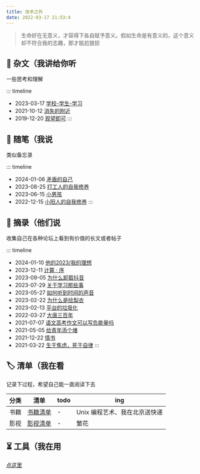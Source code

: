 ```yaml
---
title: 技术之外
date: 2022-03-17 21:53:4
---
```


> 生命好在无意义，才容得下各自赋予意义。假如生命是有意义的，这个意义却不符合我的志趣，那才尴尬狼狈

## 📜 杂文（我讲给你听

一些思考和理解

::: timeline
- 2023-03-17 [学校-学生-学习](resources/essays/学校-学生-学习)
- 2021-10-12 [消失的附近](resources/essays/消失的附近)
- 2019-12-20 [观望即可](resources/essays/观望即可)
  :::

## 📃 随笔（我说

类似备忘录

::: timeline
- 2024-01-06 [矛盾的自己](resources/notes/矛盾的自己)
- 2023-08-25 [打工人的自我修养](resources/notes/打工人的自我修养)
- 2023-06-15 [小男孩](resources/notes/theboy)
- 2022-12-15 [小阳人的自我修养](resources/notes/小阳人的自我修养)
  :::

## 📄 摘录（他们说

收集自己在各种论坛上看到有价值的长文或者帖子

::: timeline
- 2024-01-10 [他的2023/我的理想](resources/extract/他的2023-我的理想)
- 2023-12-11 [计算 · 序](resources/extract/计算-序)
- 2023-09-05 [为什么卸载抖音](resources/extract/为什么卸载抖音)
- 2023-07-29 [关于学习那些事](resources/extract/关于学习那些事)
- 2023-05-27 [如何听到时间的声音](resources/extract/如何听到时间的声音)
- 2023-02-22 [为什么是绘梨衣](resources/extract/为什么是绘梨衣)
- 2023-02-13 [平台的垃圾化](resources/extract/平台的垃圾化)
- 2022-03-27 [大唐三百年](resources/extract/大唐三百年)
- 2021-07-07 [语文高考作文可以写负能量吗](resources/extract/语文高考作文可以写负能量作文吗)
- 2021-05-05 [给青年添个堵](resources/extract/给青年添个堵)
- 2021-12-22 [情书](resources/extract/情书)
- 2021-03-22 [生于焦虑，死于自律](resources/extract/生于焦虑-死于自律)
  :::

## 🏷️ 清单（我在看

记录下过程，希望自己能一直阅读下去

| 分类 | 清单                                | todo | ing           |
| ---- | ----------------------------------- | ---- | ------------- |
| 书籍 | [书籍清单](resources/list/书籍清单) | -    | Unix 编程艺术、我在北京送快递 |
| 影视 | [影视清单](resources/list/影视清单) | -    | 繁花            |

## ⏳ 工具（我在用

[点这里](/tools)
